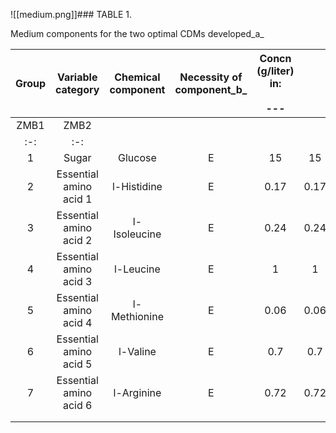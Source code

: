 
![[medium.png]]### TABLE 1.

Medium components for the two optimal CDMs developed_a_

| Group |   Variable category    | Chemical component | Necessity of component_b_ | Concn (g/liter) in:<br><br>--- |      |     |     |     |     |     |     |
|:-----:|:----------------------:|:------------------:|:-------------------------:|:------------------------------:|:----:| --- | --- | --- | --- | --- | --- |
| ZMB1  |          ZMB2          |                    |                           |                                |      |     |     |     |     |     |     |
|  :-:  |          :-:           |                    |                           |                                |      |     |     |     |     |     |     |
|   1   |         Sugar          |      Glucose       |             E             |               15               |  15  |     |     |     |     |     |     |
|   2   | Essential amino acid 1 |    l-Histidine     |             E             |              0.17              | 0.17 |     |     |     |     |     |     |
|   3   | Essential amino acid 2 |    l-Isoleucine    |             E             |              0.24              | 0.24 |     |     |     |     |     |     |
|   4   | Essential amino acid 3 |     l-Leucine      |             E             |               1                |  1   |     |     |     |     |     |     |
|   5   | Essential amino acid 4 |    l-Methionine    |             E             |              0.06              | 0.06 |     |     |     |     |     |     |
|   6   | Essential amino acid 5 |      l-Valine      |             E             |              0.7               | 0.7  |     |     |     |     |     |     |
|   7   | Essential amino acid 6 |     l-Arginine     |             E             |              0.72              | 0.72 |     |     |     |     |     |     |
|       |                        |                    |                           |                                |      |     |     |     |     |     |     |
|       |                        |                    |                           |                                |      |     |     |     |     |     |     |